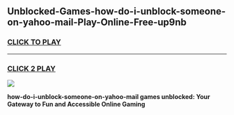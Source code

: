 
## Unblocked-Games-how-do-i-unblock-someone-on-yahoo-mail-Play-Online-Free-up9nb
<h3>
<a href="https://premium76.site?title=how-do-i-unblock-someone-on-yahoo-mail&ref=26A">CLICK TO PLAY</a></h3>
<hr>

<h3>
<a href="https://premium76.site?title=how-do-i-unblock-someone-on-yahoo-mail&ref=26A">CLICK 2 PLAY</a>
  
</h3>

<a href="https://premium76.site?title=how-do-i-unblock-someone-on-yahoo-mail&ref=26A"><img src="https://clearcache.store/games.png"></a>


**how-do-i-unblock-someone-on-yahoo-mail games unblocked: Your Gateway to Fun and Accessible Online Gaming**
